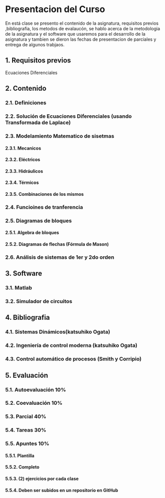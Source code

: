 # Presentacion del Curso 
En está clase se presento el contenido de la asignatura, requisitos previos ,bibliografia, los metodos de evalaucón, se hablo acerca de la metodologia de la asignatura y el software que usaremos para el desarrollo de la asignatura y tambien se dieron las fechas de presentacion de parciales y entrega de algunos trabjaos. 
## 1. Requisitos previos 
Ecuaciones Diferenciales 
## 2. Contenido 
### 2.1. Definiciones 
### 2.2. Solución de Ecuaciones Diferenciales (usando Transformada de Laplace)
### 2.3. Modelamiento Matematico de sisetmas
#### 2.3.1. Mecanicos 
#### 2.3.2. Eléctricos 
#### 2.3.3. Hidráulicos
#### 2.3.4. Térmicos 
#### 2.3.5. Combinaciones de los mismos 
### 2.4. Funcioines de tranferencia 
### 2.5. Diagramas de bloques 
#### 2.5.1. Algebra de bloques 
#### 2.5.2. Diagramas de flechas (Fórmula de Mason)
### 2.6. Análisis de sistemas de 1er y 2do orden 
## 3. Software 
### 3.1. Matlab
### 3.2. Simulador de circuitos 
## 4. Bibliografia 
### 4.1. Sistemas Dinámicos(katsuhiko Ogata)
### 4.2. Ingeniería de control moderna (katsuhiko Ogata)
### 4.3. Control automático de procesos (Smith y Corripio)
## 5. Evaluación 
### 5.1. Autoevaluación 10%
### 5.2. Coevaluación 10%
### 5.3. Parcial 40%
### 5.4. Tareas 30%
### 5.5. Apuntes 10%
#### 5.5.1. Plantilla 
#### 5.5.2. Completo 
#### 5.5.3. (2) ejercicios por cada clase 
#### 5.5.4. Deben ser subidos en un repositorio en GitHub

